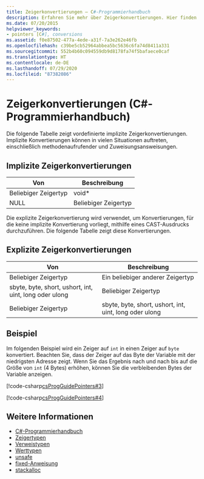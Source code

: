 ```yaml
---
title: Zeigerkonvertierungen – C#-Programmierhandbuch
description: Erfahren Sie mehr über Zeigerkonvertierungen. Hier finden Sie Tabellen mit impliziten und expliziten Zeigerkonvertierungen, Codebeispiele und zusätzliche verfügbare Ressourcen.
ms.date: 07/20/2015
helpviewer_keywords:
- pointers [C#], conversions
ms.assetid: f0e87502-477a-4ede-a31f-7a3e262e46fb
ms.openlocfilehash: c39be5cb52964abbea5bc5636c6fa74d8411a331
ms.sourcegitcommit: 552b4b60c094559db9d8178fa74f5bafaece0caf
ms.translationtype: HT
ms.contentlocale: de-DE
ms.lasthandoff: 07/29/2020
ms.locfileid: "87382086"
---
```

# <a name="pointer-conversions-c-programming-guide"></a>Zeigerkonvertierungen (C#-Programmierhandbuch)
Die folgende Tabelle zeigt vordefinierte implizite Zeigerkonvertierungen. Implizite Konvertierungen können in vielen Situationen auftreten, einschließlich methodenaufrufender und Zuweisungsansweisungen.  
  
## <a name="implicit-pointer-conversions"></a>Implizite Zeigerkonvertierungen  
  
|Von|Beschreibung|  
|----------|--------|  
|Beliebiger Zeigertyp|void*|  
|NULL|Beliebiger Zeigertyp|  
  
 Die explizite Zeigerkonvertierung wird verwendet, um Konvertierungen, für die keine implizite Konvertierung vorliegt, mithilfe eines CAST-Ausdrucks durchzuführen. Die folgende Tabelle zeigt diese Konvertierungen.  
  
## <a name="explicit-pointer-conversions"></a>Explizite Zeigerkonvertierungen  
  
|Von|Beschreibung|  
|----------|--------|  
|Beliebiger Zeigertyp|Ein beliebiger anderer Zeigertyp|  
|sbyte, byte, short, ushort, int, uint, long oder ulong|Beliebiger Zeigertyp|  
|Beliebiger Zeigertyp|sbyte, byte, short, ushort, int, uint, long oder ulong|  
  
## <a name="example"></a>Beispiel  
 Im folgenden Beispiel wird ein Zeiger auf `int` in einen Zeiger auf `byte` konvertiert. Beachten Sie, dass der Zeiger auf das Byte der Variable mit der niedrigsten Adresse zeigt. Wenn Sie das Ergebnis nach und nach bis auf die Größe von `int` (4 Bytes) erhöhen, können Sie die verbleibenden Bytes der Variable anzeigen.  
  
 [!code-csharp[csProgGuidePointers#3](~/samples/snippets/csharp/VS_Snippets_VBCSharp/csProgGuidePointers/CS/Pointers2.cs#3)]  
  
 [!code-csharp[csProgGuidePointers#4](~/samples/snippets/csharp/VS_Snippets_VBCSharp/csProgGuidePointers/CS/Pointers.cs#4)]  
  
## <a name="see-also"></a>Weitere Informationen

- [C#-Programmierhandbuch](../index.md)
- [Zeigertypen](pointer-types.md)
- [Verweistypen](../../language-reference/keywords/reference-types.md)
- [Werttypen](../../language-reference/builtin-types/value-types.md)
- [unsafe](../../language-reference/keywords/unsafe.md)
- [fixed-Anweisung](../../language-reference/keywords/fixed-statement.md)
- [stackalloc](../../language-reference/operators/stackalloc.md)
